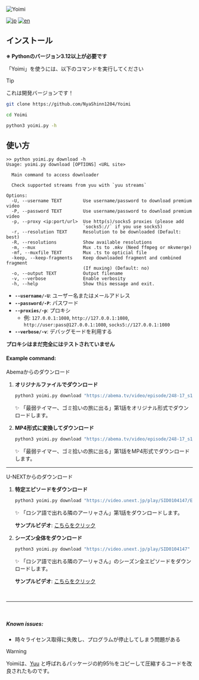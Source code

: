 ![Yoimi](https://socialify.git.ci/NyaShinn1204/Yoimi/image?description=1&descriptionEditable=Abema%E3%82%84U-Next%E3%81%AE%E5%8B%95%E7%94%BB%E3%83%80%E3%82%A6%E3%83%B3%E3%83%AD%E3%83%BC%E3%83%89%E3%83%84%E3%83%BC%E3%83%AB%0AA%20Simple%20Abema%20TV%2C%20U-Next%20Downloader&font=Raleway&forks=1&issues=1&language=1&logo=https%3A%2F%2Ffiles.catbox.moe%2Fue535j.png&name=1&stargazers=1&theme=Light)

[![jp](https://img.shields.io/badge/README-jp-red.svg)](README.md)
[![en](https://img.shields.io/badge/README-en-red.svg)](README.en-us.md)

## インストール

**※ Pythonのバージョン3.12以上が必要です**

「Yoimi」を使うには、以下のコマンドを実行してください

> [!TIP]
> これは開発バージョンです！

```bash
git clone https://github.com/NyaShinn1204/Yoimi

cd Yoimi

python3 yoimi.py -h
```

## 使い方
```
>> python yoimi.py download -h
Usage: yoimi.py download [OPTIONS] <URL site>

  Main command to access downloader

  Check supported streams from yuu with `yuu streams`

Options:
  -U, --username TEXT        Use username/password to download premium video
  -P, --password TEXT        Use username/password to download premium video
  -p, --proxy <ip:port/url>  Use http(s)/socks5 proxies (please add
                             `socks5://` if you use socks5)
  -r, --resolution TEXT      Resolution to be downloaded (Default: best)
  -R, --resolutions          Show available resolutions
  -m, --mux                  Mux .ts to .mkv (Need ffmpeg or mkvmerge)
  -mf, --muxfile TEXT        Mux .ts to opticial file
  -keep, --keep-fragments    Keep downloaded fragment and combined fragment
                             (If muxing) (Default: no)
  -o, --output TEXT          Output filename
  -v, --verbose              Enable verbosity
  -h, --help                 Show this message and exit.
```

- **`--username/-U`**: ユーザー名またはメールアドレス
- **`--password/-P`**: パスワード
- **`--proxies/-p`**: プロキシ
    - 例: `127.0.0.1:1080`, `http://127.0.0.1:1080`, `http://user:pass@127.0.0.1:1080`, `socks5://127.0.0.1:1080`
- **`--verbose/-v`**: デバッグモードを利用する

**プロキシはまだ完全にはテストされていません**

#### Example command: 
Abemaからのダウンロード
1. **オリジナルファイルでダウンロード**  
   ```bash
   python3 yoimi.py download "https://abema.tv/video/episode/248-17_s1_p1"
   ```
   ✨ 「最弱テイマー、ゴミ拾いの旅に出る」第1話をオリジナル形式でダウンロードします。

2. **MP4形式に変換してダウンロード**  
   ```bash
   python3 yoimi.py download "https://abema.tv/video/episode/248-17_s1_p1" --mux
   ```
   ✨ 「最弱テイマー、ゴミ拾いの旅に出る」第1話をMP4形式でダウンロードします。

- - -

U-NEXTからのダウンロード
1. **特定エピソードをダウンロード**  
   ```bash
   python3 yoimi.py download "https://video.unext.jp/play/SID0104147/ED00570917" --username あなたのメールアドレス --password あなたのパスワード
   ```
   ✨ 「ロシア語で出れる隣のアーリャさん」第1話をダウンロードします。

   **サンプルビデオ**: [こちらをクリック](https://github.com/user-attachments/assets/c98fe42c-ab27-498d-b2e5-b0ba897e2d81)

2. **シーズン全体をダウンロード**  
   ```bash
   python3 yoimi.py download "https://video.unext.jp/play/SID0104147" --username あなたのメールアドレス --password あなたのパスワード
   ```
   ✨ 「ロシア語で出れる隣のアーリャさん」のシーズン全エピソードをダウンロードします。

   **サンプルビデオ**: [こちらをクリック](https://youtu.be/09vmBKzQMQE)


&nbsp;
- - -
&nbsp;  

##### Known issues:
 * 時々ライセンス取得に失敗し、プログラムが停止してしまう問題がある

> [!WARNING]
> Yoimiは、[Yuu](https://github.com/noaione/yuu) と呼ばれるパッケージの約95％をコピーして圧縮するコードを改良されたものです。
